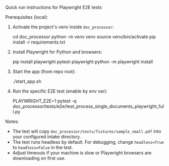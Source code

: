 Quick run instructions for Playwright E2E tests

Prerequisites (local):

1. Activate the project's venv inside `doc_processor`:

   cd doc_processor
   python -m venv venv
   source venv/bin/activate
   pip install -r requirements.txt

2. Install Playwright for Python and browsers:

   pip install playwright pytest-playwright
   python -m playwright install

3. Start the app (from repo root):

   ./start_app.sh

4. Run the specific E2E test (enable by env var):

   PLAYWRIGHT_E2E=1 pytest -q doc_processor/tests/e2e/test_process_single_documents_playwright_full.py

Notes:
- The test will copy `doc_processor/tests/fixtures/sample_small.pdf` into your configured intake directory.
- The test runs headless by default. For debugging, change `headless=True` to `headless=False` in the test.
- Adjust timeouts if your machine is slow or Playwright browsers are downloading on first use.
